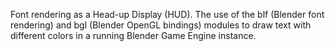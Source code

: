 Font rendering as a Head-up Display (HUD). The use of the blf (Blender font rendering) and bgl (Blender OpenGL bindings) modules to draw text with different colors in a running Blender Game Engine instance.